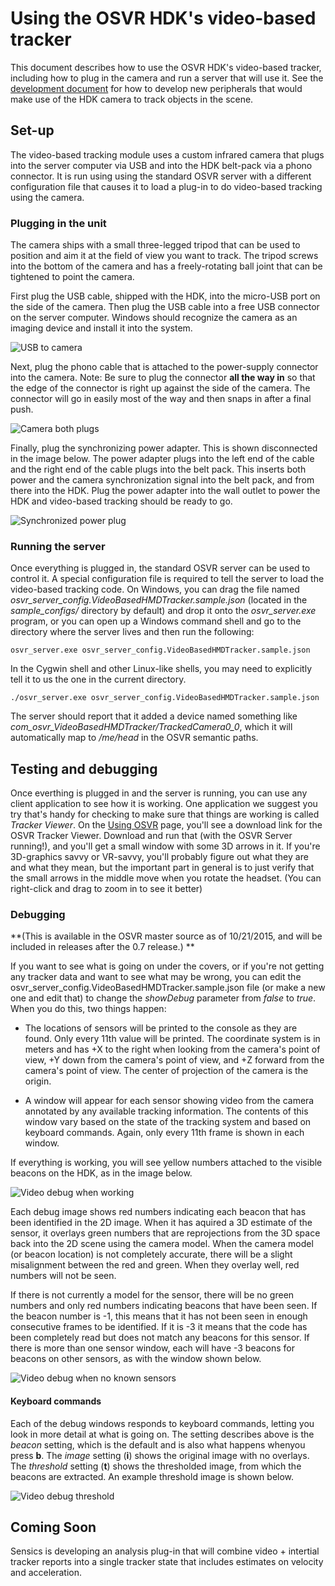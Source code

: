 # Using the OSVR HDK's video-based tracker

This document describes how to use the OSVR HDK's video-based tracker, including how to plug in the camera and run a server that will use it.  See the [development document](./Developing.md) for how to develop new peripherals that would make use of the HDK camera to track objects in the scene.

## Set-up

The video-based tracking module uses a custom infrared camera that plugs into the server computer via USB  and into the HDK belt-pack via a phono connector.  It is run using using the standard OSVR server with a different configuration file that causes it to load a plug-in to do video-based tracking using the camera.

### Plugging in the unit

The camera ships with a small three-legged tripod that can be used to position and aim it at the field of view you want to track.  The tripod screws into the bottom of the camera and has a freely-rotating ball joint that can be tightened to point the camera.

First plug the USB cable, shipped with the HDK, into the micro-USB port on the side of the camera.  Then plug the USB cable into a free USB connector on the server computer.  Windows should recognize the camera as an imaging device and install it into the system.

![USB to camera](./camera_USB.png)

Next, plug the phono cable that is attached to the power-supply connector into the camera.  Note: Be sure to plug the connector **all the way in** so that the edge of the connector is right up against the side of the camera.  The connector will go in easily most of the way and then snaps in after a final push.

![Camera both plugs](./camera_plugs.png)

Finally, plug the synchronizing power adapter.  This is shown disconnected in the image below.  The power adapter plugs into the left end of the cable and the right end of the cable plugs into the belt pack.  This inserts both power and the camera synchronization signal into the belt pack, and from there into the HDK.  Plug the power adapter into the wall outlet to power the HDK and video-based tracking should be ready to go.

![Synchronized power plug](./sync_power_adapter.png)

### Running the server

Once everything is plugged in, the standard OSVR server can be used to control it.  A special configuration file is required to tell the server to load the video-based tracking code.  On Windows, you can drag the file named *osvr_server_config.VideoBasedHMDTracker.sample.json* (located in the *sample_configs/* directory by default) and drop it onto the *osvr_server.exe* program, or you can open up a Windows command shell and go to the directory where the server lives and then run the following:

    osvr_server.exe osvr_server_config.VideoBasedHMDTracker.sample.json

In the Cygwin shell and other Linux-like shells, you may need to explicitly tell it to us the one in the current directory.

    ./osvr_server.exe osvr_server_config.VideoBasedHMDTracker.sample.json

The server should report that it added a device named something like *com_osvr_VideoBasedHMDTracker/TrackedCamera0_0*, which it will automatically map to */me/head* in the OSVR semantic paths.

## Testing and debugging

Once everthing is plugged in and the server is running, you can use any client application to see how it is working.  One application we suggest you try that's handy for checking to make sure that things are working is called *Tracker Viewer*. On the [Using OSVR](http://osvr.github.io/using/) page, you'll see a download link for the OSVR Tracker Viewer. Download and run that (with the OSVR Server running!), and you'll get a small window with some 3D arrows in it. If you're 3D-graphics savvy or VR-savvy, you'll probably figure out what they are and what they mean, but the important part in general is to just verify that the small arrows in the middle move when you rotate the headset. (You can right-click and drag to zoom in to see it better)

### Debugging

**(This is available in the OSVR master source as of 10/21/2015, and will be included in releases after the 0.7 release.) **

If you want to see what is going on under the covers, or if you're not getting any tracker data and want to see what may be wrong, you can edit the osvr_server_config.VideoBasedHMDTracker.sample.json file (or make a new one and edit that) to change the *showDebug* parameter from *false* to *true*.  When you do this, two things happen:

* The locations of sensors will be printed to the console as they are found.  Only every 11th value will be printed.  The coordinate system is in meters and has +X to the right when looking from the camera's point of view, +Y down from the camera's point of view, and +Z forward from the camera's point of view.  The center of projection of the camera is the origin.

* A window will appear for each sensor showing video from the camera annotated by any available tracking information.  The contents of this window vary based on the state of the tracking system and based on keyboard commands.  Again, only every 11th frame is shown in each window.

If everything is working, you will see yellow numbers attached to the visible beacons on the HDK, as in the image below.

![Video debug when working](./video_debug.png)

Each debug image shows red numbers indicating each beacon that has been identified in the 2D image.  When it has aquired a 3D estimate of the sensor, it overlays green numbers that are reprojections from the 3D space back into the 2D scene using the camera model.  When the camera model (or beacon location) is not completely accurate, there will be a slight misalignment between the red and green.  When they overlay well, red numbers will not be seen.

If there is not currently a model for the sensor, there will be no green numbers and only red numbers indicating beacons that have been seen.  If the beacon number is -1, this means that it has not been seen in enough consecutive frames to be identified.  If it is -3 it means that the code has been completely read but does not match any beacons for this sensor.  If there is more than one sensor window, each will have -3 beacons for beacons on other sensors, as with the window shown below.

![Video debug when no known sensors](./video_debug_unknown_sensors.png)

#### Keyboard commands

Each of the debug windows responds to keyboard commands, letting you look in more detail at what is going on.  The setting describes above is the *beacon* setting, which is the default and is also what happens whenyou press **b**.  The *image* setting (**i**) shows the original image with no overlays.  The *threshold* setting (**t**) shows the thresholded image, from which the beacons are extracted.  An example threshold image is shown below.

![Video debug threshold](./video_debug_threshold.png)

## Coming Soon

Sensics is developing an analysis plug-in that will combine video + intertial tracker reports into a single tracker state that includes estimates on velocity and acceleration.

